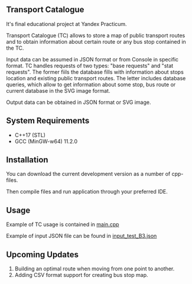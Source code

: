 Transport Catalogue
---------------------------------------------------
It's final educational project at Yandex Practicum.

Transport Catalogue (TC) allows to store a map of public transport routes 
and to obtain information about certain route or any bus stop contained in the TC.

Input data can be assumed in JSON format or from Console in specific format.
TC handles requests of two types: "base requests" and "stat requests".
The former fiils the database fills with information about stops location
and existing public transport routes. The letter includes database queries,
which allow to get information about some stop, bus route or current database 
in the SVG image format.

Output data can be obtained in JSON format or SVG image.


System Requirements
---------------------------------------------------
* C++17 (STL)
* GCC (MinGW-w64) 11.2.0   


Installation
---------------------------------------------------
You can download the current development version as a number of cpp-files. 

Then compile files and run application through your preferred IDE.

Usage
---------------------------------------------------
Example of TC usage is contained in 
[main.cpp](https://github.com/18thday/cpp-transport-catalogue/blob/main/transport-catalogue/main.cpp)

Example of input JSON file can be found in 
[input_test_B3.json](https://github.com/18thday/cpp-transport-catalogue/blob/main/input_test_B3.json)


Upcoming Updates
---------------------------------------------------
1. Building an optimal route when moving from one point to another.
2. Adding CSV format support for creating bus stop map.
